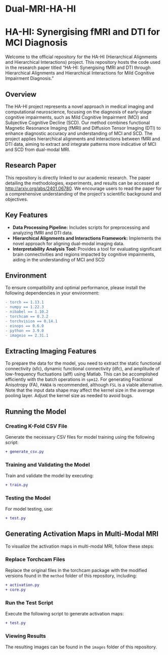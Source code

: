 # Dual-MRI-HA-HI

# HA-HI: Synergising fMRI and DTI for MCI Diagnosis

Welcome to the official repository for the HA-HI (Hierarchical Alignments and Hierarchical Interactions) project. This repository hosts the code used in the research paper titled “HA-HI: Synergising fMRI and DTI through Hierarchical Alignments and Hierarchical Interactions for Mild Cognitive Impairment Diagnosis.”

## Overview

The HA-HI project represents a novel approach in medical imaging and computational neuroscience, focusing on the diagnosis of early-stage cognitive impairments, such as Mild Cognitive Impairment (MCI) and Subjective Cognitive Decline (SCD). Our method combines functional Magnetic Resonance Imaging (fMRI) and Diffusion Tensor Imaging (DTI) to enhance diagnostic accuracy and understanding of MCI and SCD. The project applies hierarchical alignments and interactions between fMRI and DTI data, aiming to extract and integrate patterns more indicative of MCI and SCD from dual-modal MRI.

## Research Paper

This repository is directly linked to our academic research. The paper detailing the methodologies, experiments, and results can be accessed at http://arxiv.org/abs/2401.06780. We encourage users to read the paper for a comprehensive understanding of the project's scientific background and objectives.

## Key Features

- **Data Processing Pipeline:** Includes scripts for preprocessing and analyzing fMRI and DTI data.
- **Hierarchical Alignments and Interactions Framework:** Implements the novel approach for aligning dual-modal imaging data.
- **Interpretability Analysis Tool:** Provides a tool for evaluating significant brain connectivities and regions impacted by cognitive impairments, aiding in the understanding of MCI and SCD


## Environment

To ensure compatibility and optimal performance, please install the following dependencies in your environment:

```diff
- torch == 1.13.1
- numpy == 1.22.3
- nibabel == 1.10.2
- torchcam == 0.3.2
- torchvision == 0.14.1
- einops == 0.6.0
- python == 3.9.0
- imageio == 2.31.1
```

## Extracting Imaging Features

To prepare the data for the model, you need to extract the static functional connectivity (sfc), dynamic functional connectivity (dfc), and amplitude of low-frequency fluctuations (alff) using Matlab. This can be accomplished efficiently with the batch operations in `spm12`. For generating Fractional Anisotropy (FA), `PANDA` is recommended, although `FSL` is a viable alternative. Note that the input data shape may affect the kernel size in the average pooling layer. Adjust the kernel size as needed to avoid bugs.

## Running the Model

### Creating K-Fold CSV File

Generate the necessary CSV files for model training using the following script:

```diff
+ generate_csv.py
```

### Training and Validating the Model

Train and validate the model by executing:

```diff
+ train.py
```

### Testing the Model

For model testing, use:

```diff
+ test.py
```

## Generating Activation Maps in Multi-Modal MRI

To visualize the activation maps in multi-modal MRI, follow these steps:

### Replace Torchcam Files

Replace the original files in the torchcam package with the modified versions found in the `method` folder of this repository, including:

```diff
+ activation.py
+ core.py
```

### Run the Test Script

Execute the following script to generate activation maps:

```diff
+ test.py
```

### Viewing Results

The resulting images can be found in the `images` folder of this repository.
